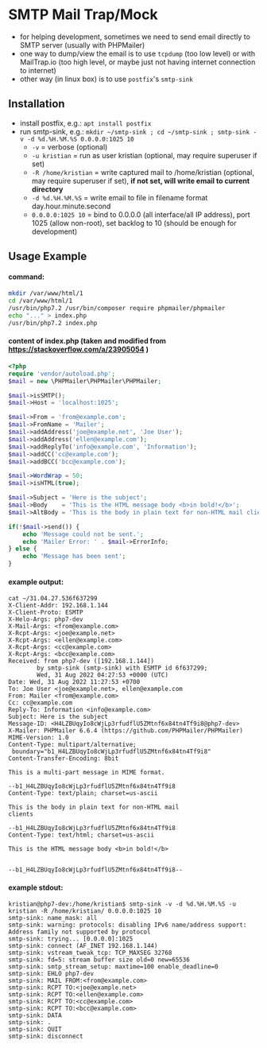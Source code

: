 # SMTP Mail Trap/Mock

- for helping development, sometimes we need to send email directly to SMTP server (usually with PHPMailer)
- one way to dump/view the email is to use `tcpdump` (too low level) or with MailTrap.io (too high level, or maybe just not having internet connection to internet)
- other way (in linux box) is to use `postfix`'s `smtp-sink`

## Installation
- install postfix, e.g.: `apt install postfix`
- run smtp-sink, e.g.: `mkdir ~/smtp-sink ; cd ~/smtp-sink ; smtp-sink -v -d %d.%H.%M.%S 0.0.0.0:1025 10`
    - `-v` = verbose (optional)
    - `-u kristian` = run as user kristian (optional, may require superuser if set)
    - `-R /home/kristian` = write captured mail to /home/kristian (optional, may require superuser if set), **if not set, will write email to current directory**
    - `-d %d.%H.%M.%S` = write email to file in filename format day.hour.minute.second
    - `0.0.0.0:1025 10` = bind to 0.0.0.0 (all interface/all IP address), port 1025 (allow non-root), set backlog to 10 (should be enough for development)

## Usage Example
#### command:

```bash
mkdir /var/www/html/1
cd /var/www/html/1
/usr/bin/php7.2 /usr/bin/composer require phpmailer/phpmailer
echo "..." > index.php
/usr/bin/php7.2 index.php
```

#### content of index.php (taken and modified from https://stackoverflow.com/a/23905054 )

```php
<?php
require 'vendor/autoload.php';
$mail = new \PHPMailer\PHPMailer\PHPMailer;

$mail->isSMTP();
$mail->Host = 'localhost:1025';

$mail->From = 'from@example.com';
$mail->FromName = 'Mailer';
$mail->addAddress('joe@example.net', 'Joe User');
$mail->addAddress('ellen@example.com');
$mail->addReplyTo('info@example.com', 'Information');
$mail->addCC('cc@example.com');
$mail->addBCC('bcc@example.com');

$mail->WordWrap = 50;
$mail->isHTML(true);

$mail->Subject = 'Here is the subject';
$mail->Body    = 'This is the HTML message body <b>in bold!</b>';
$mail->AltBody = 'This is the body in plain text for non-HTML mail clients';

if(!$mail->send()) {
    echo 'Message could not be sent.';
    echo 'Mailer Error: ' . $mail->ErrorInfo;
} else {
    echo 'Message has been sent';
}
```

#### example output:

```
cat ~/31.04.27.536f637299 
X-Client-Addr: 192.168.1.144
X-Client-Proto: ESMTP
X-Helo-Args: php7-dev
X-Mail-Args: <from@example.com>
X-Rcpt-Args: <joe@example.net>
X-Rcpt-Args: <ellen@example.com>
X-Rcpt-Args: <cc@example.com>
X-Rcpt-Args: <bcc@example.com>
Received: from php7-dev ([192.168.1.144])
        by smtp-sink (smtp-sink) with ESMTP id 6f637299;
        Wed, 31 Aug 2022 04:27:53 +0000 (UTC)
Date: Wed, 31 Aug 2022 11:27:53 +0700
To: Joe User <joe@example.net>, ellen@example.com
From: Mailer <from@example.com>
Cc: cc@example.com
Reply-To: Information <info@example.com>
Subject: Here is the subject
Message-ID: <H4LZBUqyIo8cWjLp3rfudflU5ZMtnf6x84tn4Tf9i8@php7-dev>
X-Mailer: PHPMailer 6.6.4 (https://github.com/PHPMailer/PHPMailer)
MIME-Version: 1.0
Content-Type: multipart/alternative;
 boundary="b1_H4LZBUqyIo8cWjLp3rfudflU5ZMtnf6x84tn4Tf9i8"
Content-Transfer-Encoding: 8bit

This is a multi-part message in MIME format.

--b1_H4LZBUqyIo8cWjLp3rfudflU5ZMtnf6x84tn4Tf9i8
Content-Type: text/plain; charset=us-ascii

This is the body in plain text for non-HTML mail
clients

--b1_H4LZBUqyIo8cWjLp3rfudflU5ZMtnf6x84tn4Tf9i8
Content-Type: text/html; charset=us-ascii

This is the HTML message body <b>in bold!</b>


--b1_H4LZBUqyIo8cWjLp3rfudflU5ZMtnf6x84tn4Tf9i8--
```

#### example stdout:

```
kristian@php7-dev:/home/kristian$ smtp-sink -v -d %d.%H.%M.%S -u kristian -R /home/kristian/ 0.0.0.0:1025 10
smtp-sink: name_mask: all
smtp-sink: warning: protocols: disabling IPv6 name/address support: Address family not supported by protocol
smtp-sink: trying... [0.0.0.0]:1025
smtp-sink: connect (AF_INET 192.168.1.144)
smtp-sink: vstream_tweak_tcp: TCP_MAXSEG 32768
smtp-sink: fd=5: stream buffer size old=0 new=65536
smtp-sink: smtp_stream_setup: maxtime=100 enable_deadline=0
smtp-sink: EHLO php7-dev
smtp-sink: MAIL FROM:<from@example.com>
smtp-sink: RCPT TO:<joe@example.net>
smtp-sink: RCPT TO:<ellen@example.com>
smtp-sink: RCPT TO:<cc@example.com>
smtp-sink: RCPT TO:<bcc@example.com>
smtp-sink: DATA
smtp-sink: .
smtp-sink: QUIT
smtp-sink: disconnect
```
